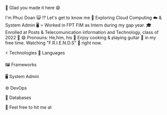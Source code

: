 🎉 Glad you made it here 😄

I'm Phuc Doan 😺
⁉️ Let's get to know me
🔭 Exploring Cloud Computing ☁️ & System Admin 🖥️
⭐ Worked in FPT FIM as Intern during my gap year.
🎓 Enrolled at Posts & Telecomunication information and Technology, class of 2022 🐪
😄 Pronouns: He,him, his
🧐 Enjoy cooking & playing guitar 🎸 in my free time. Watching "F.R.I.E.N.D.S" 🌟 right now.

⚡ Technologies
📃 Languages

    
🖼️ Frameworks


🖥️ System Admin 

  
⚙️ DevOps

  
📖 Databases

  
🚀 Feel free to hit me at
<!---
phuc-doan/phuc-doan is a ✨ special ✨ repository because its `README.md` (this file) appears on your GitHub profile.
You can click the Preview link to take a look at your changes.
--->
